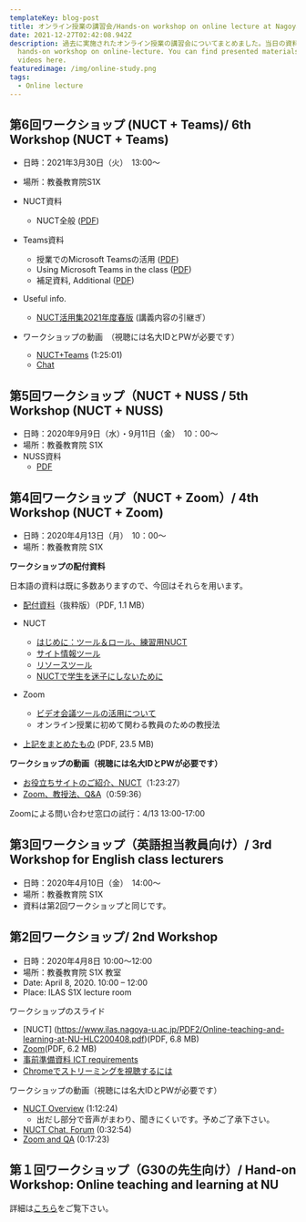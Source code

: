 ```yaml
---
templateKey: blog-post
title: オンライン授業の講習会/Hands-on workshop on online lecture at Nagoya University
date: 2021-12-27T02:42:08.942Z
description: 過去に実施されたオンライン授業の講習会についてまとめました。当日の資料・動画もあります。This is a summary of
  hands-on workshop on online-lecture. You can find presented materials and
  videos here.
featuredimage: /img/online-study.png
tags:
  - Online lecture
---
```

## 第6回ワークショップ (NUCT + Teams)/ 6th Workshop (NUCT + Teams)

* 日時：2021年3月30日（火）　13:00～
* 場所：教養教育院S1X
* NUCT資料
  * NUCT全般 ([PDF](https://nuss.nagoya-u.ac.jp/s/Q3aQzCeMZqs9k5m))
* Teams資料
  * 授業でのMicrosoft Teamsの活用 ([PDF](https://nuss.nagoya-u.ac.jp/s/qWoeRmrsg6EiWRK))
  * Using Microsoft Teams in the class ([PDF](https://nuss.nagoya-u.ac.jp/s/L5rEFaTRoRDk88n))
  * 補足資料, Additional ([PDF](https://nuss.nagoya-u.ac.jp/s/H7da7m7X6y4CTPJ))
* Useful info.
  * [NUCT活用集2021年度春版](https://ct.nagoya-u.ac.jp/access/content/public/NUCT%E6%B4%BB%E7%94%A8%E4%BA%8B%E4%BE%8B%E9%9B%86_2021.pdf) (講義内容の引継ぎ）
* ワークショップの動画　（視聴には名大IDとPWが必要です）

  * [NUCT+Teams](https://nuvideo.media.nagoya-u.ac.jp/embed/8a769db1229c4d3b90399d52de424ae608263d51) (1:25:01)
  * [Chat](https://nuss.nagoya-u.ac.jp/s/xBZnTD3CELwHJsA)

## 第5回ワークショップ（NUCT + NUSS / 5th Workshop (NUCT + NUSS)

* 日時：2020年9月9日（水）・9月11日（金）　10：00～
* 場所：教養教育院 S1X
* NUSS資料
  * [PDF](https://nuss.nagoya-u.ac.jp/s/jwQpmGGw6rLwHDR)

## 第4回ワークショップ（NUCT + Zoom）/ 4th Workshop (NUCT + Zoom)

* 日時：2020年4月13日（月）　10：00～
* 場所：教養教育院 S1X

**ワークショップの配付資料**

日本語の資料は既に多数ありますので、今回はそれらを用います。


* [配付資料](https://www.ilas.nagoya-u.ac.jp/PDF/NUCT-Zoom-HLC-20200413-handout.pdf)（抜粋版）（PDF, 1.1 MB）
* NUCT
  * [はじめに：ツール＆ロール、練習用NUCT](https://media.itc.nagoya-u.ac.jp/studio/ondemand_teaching_materials_guide/deta/03_teacher_using_01.pdf)
  * [サイト情報ツール](https://media.itc.nagoya-u.ac.jp/studio/ondemand_teaching_materials_guide/deta/04_teacher_siteinfo_02.pdf)
  * [リソースツール](https://media.itc.nagoya-u.ac.jp/studio/ondemand_teaching_materials_guide/deta/06_teacher_resource_04.pdf)
  * [NUCTで学生を迷子にしないために](https://nuss.nagoya-u.ac.jp/s/eQRzmABCjzMrqJZ)

* Zoom
  * [ビデオ会議ツールの活用について](https://media.itc.nagoya-u.ac.jp/studio/Online-Meeting-Tools-Utilizing-Instructions.pdf)
  * オンライン授業に初めて関わる教員のための教授法
  
* [上記をまとめたもの](https://www.ilas.nagoya-u.ac.jp/PDF/NUCT-Zoom-HLC-20200413.pdf) (PDF, 23.5 MB)


**ワークショップの動画（視聴には名大IDとPWが必要です）**

* [お役⽴ちサイトのご紹介、NUCT](https://nuvideo.media.nagoya-u.ac.jp/embed/29c7a69f1c100c334cedb1ee84db951b0bbe37ba/autostart/true/caption/true)（1:23:27）
* [Zoom、教授法、Q&A](https://nuvideo.media.nagoya-u.ac.jp/embed/1316852cbba972854cff54bdae328d753301c9ac/autostart/true/caption/true)（0:59:36）


Zoomによる問い合わせ窓口の試行：4/13 13:00-17:00

## 第3回ワークショップ（英語担当教員向け）/ 3rd Workshop for English class lecturers


* 日時：2020年4月10日（金）　14:00～
* 場所：教養教育院 S1X
* 資料は第2回ワークショップと同じです。

## 第2回ワークショップ/ 2nd Workshop

* 日時：2020年4月8日 10:00〜12:00
* 場所：教養教育院 S1X 教室
* Date: April 8, 2020. 10:00 – 12:00
* Place: ILAS S1X lecture room

ワークショップのスライド

* [NUCT] (https://www.ilas.nagoya-u.ac.jp/PDF2/Online-teaching-and-learning-at-NU-HLC200408.pdf)(PDF, 6.8 MB)
* [Zoom](https://www.ilas.nagoya-u.ac.jp/PDF2/zoom_startup.pdf)(PDF, 6.2 MB)
* [事前準備資料 ICT requirements](https://office.ilas.nagoya-u.ac.jp/wp-content/uploads/2020/04/ICT_requirements.pdf)
* [Chromeでストリーミングを視聴するには](https://www.ilas.nagoya-u.ac.jp/PDF2/enable_streaming.pdf)


ワークショップの動画（視聴には名大IDとPWが必要です）

* [NUCT Overview](https://nuvideo.media.nagoya-u.ac.jp/embed/59dc655e3205f9d68ac1a241e9958679dc9dfae9/autostart/false/caption/true) (1:12:24)
  * 出だし部分で音声がまわり、聞きにくいです。予めご了承下さい。
* [NUCT Chat, Forum](https://nuvideo.media.nagoya-u.ac.jp/embed/aec5a85387c7a503a1f94385c40bd7665254b133/autostart/false/caption/true) (0:32:54)
* [Zoom and QA](https://nuvideo.media.nagoya-u.ac.jp/embed/aec5a85387c7a503a1f94385c40bd7665254b133/autostart/false/caption/true) (0:17:23)

## 第１回ワークショップ（G30の先生向け）/ Hand-on Workshop: Online teaching and learning at NU

詳細は[こちら](https://www.ilas.nagoya-u.ac.jp/en/covid-19.html)をご覧下さい。

